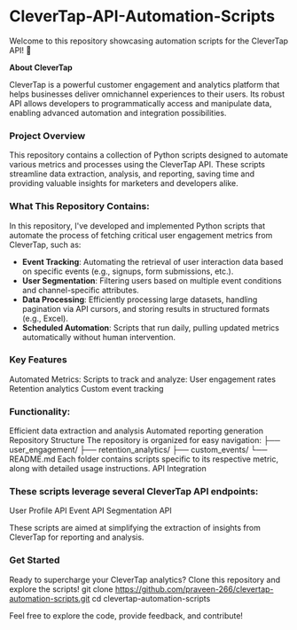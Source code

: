 # CleverTap-API-Automation-Scripts

Welcome to this repository showcasing automation scripts for the CleverTap API! 🚀

**About CleverTap**

CleverTap is a powerful customer engagement and analytics platform that helps businesses deliver omnichannel experiences to their users. Its robust API allows developers to programmatically access and manipulate data, enabling advanced automation and integration possibilities.

### Project Overview
This repository contains a collection of Python scripts designed to automate various metrics and processes using the CleverTap API. These scripts streamline data extraction, analysis, and reporting, saving time and providing valuable insights for marketers and developers alike.

### What This Repository Contains:
In this repository, I've developed and implemented Python scripts that automate the process of fetching critical user engagement metrics from CleverTap, such as:
- **Event Tracking**: Automating the retrieval of user interaction data based on specific events (e.g., signups, form submissions, etc.).
- **User Segmentation**: Filtering users based on multiple event conditions and channel-specific attributes.
- **Data Processing**: Efficiently processing large datasets, handling pagination via API cursors, and storing results in structured formats (e.g., Excel).
- **Scheduled Automation**: Scripts that run daily, pulling updated metrics automatically without human intervention.

### Key Features
Automated Metrics: Scripts to track and analyze:
User engagement rates
Retention analytics
Custom event tracking

### Functionality:
Efficient data extraction and analysis
Automated reporting generation
Repository Structure
The repository is organized for easy navigation:
├── user_engagement/
├── retention_analytics/
├── custom_events/
└── README.md
Each folder contains scripts specific to its respective metric, along with detailed usage instructions.
API Integration

### These scripts leverage several CleverTap API endpoints:                      
User Profile API
Event API
Segmentation API                        

These scripts are aimed at simplifying the extraction of insights from CleverTap for reporting and analysis.                                  

### Get Started
Ready to supercharge your CleverTap analytics? Clone this repository and explore the scripts!
git clone https://github.com/praveen-266/clevertap-automation-scripts.git
cd clevertap-automation-scripts

 Feel free to explore the code, provide feedback, and contribute!
